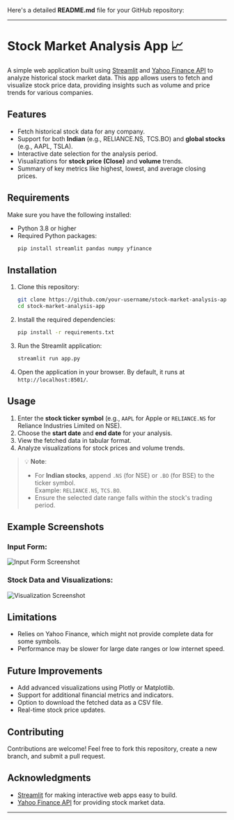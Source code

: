 Here's a detailed **README.md** file for your GitHub repository:  

---

# Stock Market Analysis App 📈  

A simple web application built using [Streamlit](https://streamlit.io/) and [Yahoo Finance API](https://docs.streamlit.io/get-started) to analyze historical stock market data. This app allows users to fetch and visualize stock price data, providing insights such as volume and price trends for various companies.  

## Features  
- Fetch historical stock data for any company.  
- Support for both **Indian** (e.g., RELIANCE.NS, TCS.BO) and **global stocks** (e.g., AAPL, TSLA).  
- Interactive date selection for the analysis period.  
- Visualizations for **stock price (Close)** and **volume** trends.  
- Summary of key metrics like highest, lowest, and average closing prices.  

## Requirements  
Make sure you have the following installed:  
- Python 3.8 or higher  
- Required Python packages:  
  ```bash  
  pip install streamlit pandas numpy yfinance  
  ```  

## Installation  
1. Clone this repository:  
   ```bash  
   git clone https://github.com/your-username/stock-market-analysis-app.git  
   cd stock-market-analysis-app  
   ```  

2. Install the required dependencies:  
   ```bash  
   pip install -r requirements.txt  
   ```  

3. Run the Streamlit application:  
   ```bash  
   streamlit run app.py  
   ```  

4. Open the application in your browser. By default, it runs at `http://localhost:8501/`.  

## Usage  
1. Enter the **stock ticker symbol** (e.g., `AAPL` for Apple or `RELIANCE.NS` for Reliance Industries Limited on NSE).  
2. Choose the **start date** and **end date** for your analysis.  
3. View the fetched data in tabular format.  
4. Analyze visualizations for stock prices and volume trends.  

> 💡 **Note**:  
> - For **Indian stocks**, append `.NS` (for NSE) or `.BO` (for BSE) to the ticker symbol.  
>   Example: `RELIANCE.NS`, `TCS.BO`.  
> - Ensure the selected date range falls within the stock's trading period.  

## Example Screenshots  

### Input Form:  
![Input Form Screenshot](path-to-image/input-form.png)  

### Stock Data and Visualizations:  
![Visualization Screenshot](path-to-image/visualization.png)  

## Limitations  
- Relies on Yahoo Finance, which might not provide complete data for some symbols.  
- Performance may be slower for large date ranges or low internet speed.  

## Future Improvements  
- Add advanced visualizations using Plotly or Matplotlib.  
- Support for additional financial metrics and indicators.  
- Option to download the fetched data as a CSV file.  
- Real-time stock price updates.  

## Contributing  
Contributions are welcome! Feel free to fork this repository, create a new branch, and submit a pull request.  

## Acknowledgments  
- [Streamlit](https://docs.streamlit.io/get-started) for making interactive web apps easy to build.  
- [Yahoo Finance API](https://pypi.org/project/yfinance/) for providing stock market data.  

---  
